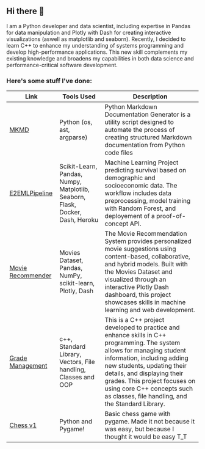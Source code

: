 ## Hi there 👋
I am a Python developer and data scientist, including expertise in Pandas for data manipulation and Plotly with Dash for creating interactive visualizations (aswell as matplotlib and seaborn). Recently, I decided to learn C++ to enhance my understanding of systems programming and develop high-performance applications. This new skill complements my existing knowledge and broadens my capabilities in both data science and performance-critical software development.

### Here's some stuff I've done:

Link | Tools Used | Description
--- | --- | ---
[MKMD](https://github.com/JaredTPonting/mkmd) | Python (os, ast, argparse)  | Python Markdown Documentation Generator is a utility script designed to automate the process of creating structured Markdown documentation from Python code files
[E2EMLPipeline](https://github.com/JaredTPonting/E2EMLPipeline) | Scikit-Learn, Pandas, Numpy, Matplotlib, Seaborn, Flask, Docker, Dash, Heroku | Machine Learning Project predicting survival based on demographic and socioeconomic data. The workflow includes data preprocessing, model training with Random Forest, and deployement of a proof-of-concept API.
[Movie Recommender](https://github.com/JaredTPonting/MovieRecommender) | Movies Dataset, Pandas, NumPy, scikit-learn, Plotly, Dash | The Movie Recommendation System provides personalized movie suggestions using content-based, collaborative, and hybrid models. Built with the Movies Dataset and visualized through an interactive Plotly Dash dashboard, this project showcases skills in machine learning and web development.
[Grade Management](https://github.com/JaredTPonting/Grade-Management) | c++, Standard Library, Vectors, File handling, Classes and OOP | This is a C++ project developed to practice and enhance skills in C++ programming. The system allows for managing student information, including adding new students, updating their details, and displaying their grades. This project focuses on using core C++ concepts such as classes, file handling, and the Standard Library.
[Chess v1](https://github.com/JaredTPonting/Chess) | Python and Pygame! | Basic chess game with pygame. Made it not because it was easy, but because I thought it would be easy T_T


<!--
**JaredTPonting/JaredTPonting** is a ✨ _special_ ✨ repository because its `README.md` (this file) appears on your GitHub profile.

Here are some ideas to get you started:

- 🔭 I’m currently working on ...
- 🌱 I’m currently learning ...
- 👯 I’m looking to collaborate on ...
- 🤔 I’m looking for help with ...
- 💬 Ask me about ...
- 📫 How to reach me: ...
- 😄 Pronouns: ...
- ⚡ Fun fact: ...
-->
